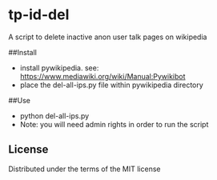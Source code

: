 tp-id-del
=========

A script to delete inactive anon user talk pages on wikipedia

##Install

* install pywikipedia. see: https://www.mediawiki.org/wiki/Manual:Pywikibot
* place the del-all-ips.py file within pywikipedia directory

##Use
* python del-all-ips.py
* Note: you will need admin rights in order to run the script

## License
Distributed under the terms of the MIT license
